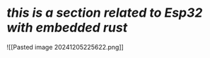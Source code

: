 # __*this is a section related to Esp32 with embedded rust*__ 

![[Pasted image 20241205225622.png]]